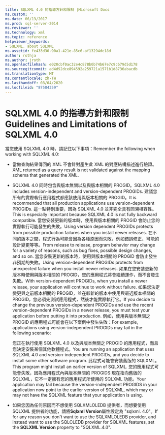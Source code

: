 ```yaml
---
title: SQLXML 4.0 的指導方針和限制 |Microsoft Docs
ms.custom: ''
ms.date: 06/13/2017
ms.prod: sql-server-2014
ms.reviewer: ''
ms.technology: xml
ms.topic: reference
helpviewer_keywords:
- SQLXML, about SQLXML
ms.assetid: fe433d30-90a1-421e-85c6-af13294dc18d
author: rothja
ms.author: jroth
ms.openlocfilehash: e020cbf0ac32e4c878b0b74b67e7c9c679d5d178
ms.sourcegitcommit: ad4d92dce894592a259721a1571b1d8736abacdb
ms.translationtype: MT
ms.contentlocale: zh-TW
ms.lasthandoff: 08/04/2020
ms.locfileid: "87584359"
---
```

# <a name="guidelines-and-limitations-of-sqlxml-40"></a><span data-ttu-id="d3b0d-102">SQLXML 4.0 的指導方針和限制</span><span class="sxs-lookup"><span data-stu-id="d3b0d-102">Guidelines and Limitations of SQLXML 4.0</span></span>
  <span data-ttu-id="d3b0d-103">當您使用 SQLXML 4.0 時，請記住以下事項：</span><span class="sxs-lookup"><span data-stu-id="d3b0d-103">Remember the following when working with SQLXML 4.0:</span></span>  
  
-   <span data-ttu-id="d3b0d-104">當做查詢結果傳回的 XML 不會針對產生此 XML 的對應結構描述進行驗證。</span><span class="sxs-lookup"><span data-stu-id="d3b0d-104">XML returned as a query result is not validated against the mapping schema that generated the XML.</span></span>  
  
-   <span data-ttu-id="d3b0d-105">SQLXML 4.0 同時包含與版本無關以及與版本相關的 PROGID。</span><span class="sxs-lookup"><span data-stu-id="d3b0d-105">SQLXML 4.0 includes version-independent and version-dependent PROGIDs.</span></span> <span data-ttu-id="d3b0d-106">建議您所有的實際執行應用程式都應該使用與版本相關的 PROGID。</span><span class="sxs-lookup"><span data-stu-id="d3b0d-106">It is recommended that all production applications use version-dependent PROGIDs.</span></span> <span data-ttu-id="d3b0d-107">這一點特別重要，因為 SQLXML 4.0 並非完全具有回溯相容性。</span><span class="sxs-lookup"><span data-stu-id="d3b0d-107">This is especially important because SQLXML 4.0 is not fully backward compatible.</span></span> <span data-ttu-id="d3b0d-108">當您安裝更新的版本時，使用與版本相關的 PROGID 會防止您的實際執行可能發生的失敗。</span><span class="sxs-lookup"><span data-stu-id="d3b0d-108">Using version dependent PROGIDs protects from possible production failures when you install newer releases.</span></span> <span data-ttu-id="d3b0d-109">在不同的版本之間，程式行為可能會因為各種原因而失敗，例如錯誤修正、可能的設計變更等等。</span><span class="sxs-lookup"><span data-stu-id="d3b0d-109">From release to release, program behavior may change for a variety of reasons, such as bug fixes, possible design changes, and so on.</span></span> <span data-ttu-id="d3b0d-110">當您安裝更新的版本時，使用與版本相關的 PROGID 會防止發生非預期的失敗。</span><span class="sxs-lookup"><span data-stu-id="d3b0d-110">Using version-dependent PROGIDs protects from unexpected failure when you install newer releases.</span></span> <span data-ttu-id="d3b0d-111">如果在您安裝更新的版本時使用與版本相關的 PROGID，您的應用程式將會繼續運作，而不會發生失敗。</span><span class="sxs-lookup"><span data-stu-id="d3b0d-111">With version-dependent PROGIDs, when you install a newer release, your application will continue to work without failure.</span></span> <span data-ttu-id="d3b0d-112">如果您決定變更與之前版本相關的 PROGID，並在較新的版本中使用與最近版本相關的 PROGID，您必須先測試應用程式，然後才能實際執行它。</span><span class="sxs-lookup"><span data-stu-id="d3b0d-112">If you decide to change the previous version-dependent PROGIDs and use the recent version-dependent PROGIDs in a newer release, you must test your application before putting it into production.</span></span> <span data-ttu-id="d3b0d-113">例如，使用與版本無關之 PROGID 的應用程式可能會在以下案例中發生失敗：</span><span class="sxs-lookup"><span data-stu-id="d3b0d-113">For example, applications using version-independent PROGIDs may fail in the following scenario:</span></span>  
  
     <span data-ttu-id="d3b0d-114">您正在執行使用 SQLXML 4.0 以及與版本無關之 PROGID 的應用程式，而且您決定安裝某個其他軟體程式。</span><span class="sxs-lookup"><span data-stu-id="d3b0d-114">You are running an application that uses SQLXML 4.0 and version-independent PROGIDs, and you decide to install some other software program.</span></span> <span data-ttu-id="d3b0d-115">此程式可能會安裝舊版的 SQLXML。</span><span class="sxs-lookup"><span data-stu-id="d3b0d-115">This program might install an earlier version of SQLXML.</span></span> <span data-ttu-id="d3b0d-116">您的應用程式可能會失敗，因為應用程式內與版本無關的 PROGIDS 現在指向舊版的 SQLXML，它不一定擁有您的應用程式所使用的 SQLXML 功能。</span><span class="sxs-lookup"><span data-stu-id="d3b0d-116">Your application may fail because the version-independent PROGIDS in your application now point to the earlier version of SQLXML, which may or may not have the SQLXML feature that your application is using.</span></span>  
  
-   <span data-ttu-id="d3b0d-117">如果您因為任何原因而不想使用 SQLXMLOLEDB 提供者，而想要使用 SQLXML 提供者的功能，請將**Sqlxml Version**屬性設定為 "sqlxml. 4.0"。</span><span class="sxs-lookup"><span data-stu-id="d3b0d-117">If for any reason you don't want to use the SQLXMLOLEDB provider, and instead want to use the SQLOLEDB provider for SQLXML features, set the **SQLXML Version** property to "SQLXML.4.0".</span></span>  
  
  

